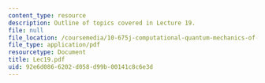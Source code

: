 ```yaml
---
content_type: resource
description: Outline of topics covered in Lecture 19.
file: null
file_location: /coursemedia/10-675j-computational-quantum-mechanics-of-molecular-and-extended-systems-fall-2004/92e6d0866202d058d99b00141c8c6e3d_Lec19.pdf
file_type: application/pdf
resourcetype: Document
title: Lec19.pdf
uid: 92e6d086-6202-d058-d99b-00141c8c6e3d
---
```

